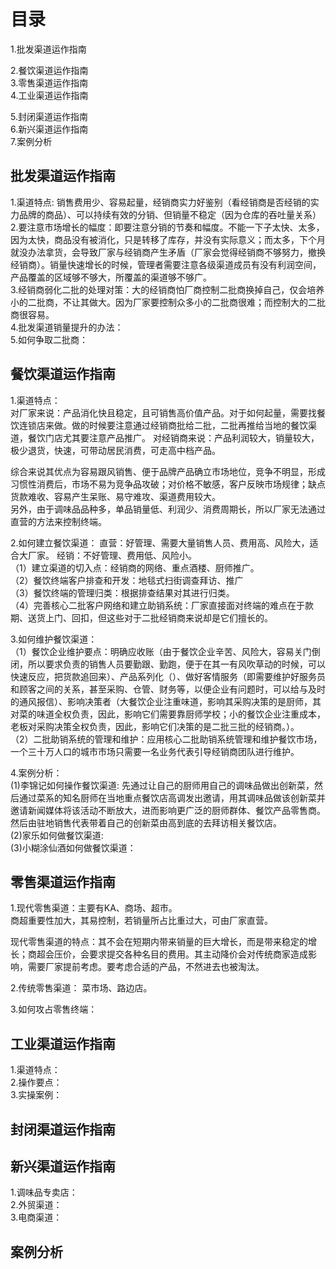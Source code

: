 # 目录
1.批发渠道运作指南 

2.餐饮渠道运作指南   
3.零售渠道运作指南   
4.工业渠道运作指南   

5.封闭渠道运作指南   
6.新兴渠道运作指南   
7.案例分析   
  
## 批发渠道运作指南
1.渠道特点: 销售费用少、容易起量，经销商实力好鉴别（看经销商是否经销的实力品牌的商品）、可以持续有效的分销、但销量不稳定（因为仓库的吞吐量关系）    
2.要注意市场增长的幅度：即要注意分销的节奏和幅度。不能一下子太快、太多，因为太快，商品没有被消化，只是转移了库存，并没有实际意义；而太多，下个月就没办法拿货，会导致厂家与经销商产生矛盾（厂家会觉得经销商不够努力，撤换经销商）。销量快速增长的时候，管理者需要注意各级渠道成员有没有利润空间，产品覆盖的区域够不够大，所覆盖的渠道够不够广。     
3.经销商弱化二批的处理对策：大的经销商怕厂商控制二批商换掉自己，仅会培养小的二批商，不让其做大。因为厂家要控制众多小的二批商很难；而控制大的二批商很容易。   
4.批发渠道销量提升的办法：   
5.如何争取二批商：   

## 餐饮渠道运作指南
1.渠道特点：   
  对厂家来说：产品消化快且稳定，且可销售高价值产品。对于如何起量，需要找餐饮连锁店来做。做的时候要注意通过经销商批给二批，二批再推给当地的餐饮渠道，餐饮门店尤其要注意产品推广。
  对经销商来说：产品利润较大，销量较大，极少退货，快速，可带动居民消费，可走高中档产品。   
  
  综合来说其优点为容易跟风销售、便于品牌产品确立市场地位，竞争不明显，形成习惯性消费后，市场不易为竞争品攻破；对价格不敏感，客户反映市场规律；缺点货款难收、容易产生呆账、易守难攻、渠道费用较大。   
  另外，由于调味品品种多，单品销量低、利润少、消费周期长，所以厂家无法通过直营的方法来控制终端。   
  
2.如何建立餐饮渠道： 
  直营：好管理、需要大量销售人员、费用高、风险大，适合大厂家。
  经销：不好管理、费用低、风险小。   
  （1）建立渠道的切入点：经销商的网络、重点酒楼、厨师推广。    
  （2）餐饮终端客户排查和开发：地毯式扫街调查拜访、推广   
  （3）餐饮终端的管理归类：根据排查结果对其进行归类。    
  （4）完善核心二批客户网络和建立助销系统：厂家直接面对终端的难点在于款期、送货上门、回扣，但这些对于二批经销商来说却是它们擅长的。    
  
3.如何维护餐饮渠道：     
  （1）餐饮企业维护要点：明确应收账（由于餐饮企业辛苦、风险大，容易关门倒闭，所以要求负责的销售人员要勤跟、勤跑，便于在其一有风吹草动的时候，可以快速反应，把货款追回来）、产品系列化（）、做好客情服务（即需要维护好服务员和顾客之间的关系，甚至采购、仓管、财务等，以便企业有问题时，可以给与及时的通风报信）、影响决策者（大餐饮企业注重味道，影响其采购决策的是厨师，其对菜的味道全权负责，因此，影响它们需要靠厨师学校；小的餐饮企业注重成本，老板对采购决策全权负责，因此，影响它们决策的是二批三批的经销商。）。            
  （2）二批助销系统的管理和维护：应用核心二批助销系统管理和维护餐饮市场，一个三十万人口的城市市场只需要一名业务代表引导经销商团队进行维护。  

4.案例分析：         
   (1)李锦记如何操作餐饮渠道: 先通过让自己的厨师用自己的调味品做出创新菜，然后通过菜系的知名厨师在当地重点餐饮店高调发出邀请，用其调味品做该创新菜并邀请新闻媒体将该活动不断放大，进而影响更广泛的厨师群体、餐饮产品零售商。然后由驻地销售代表带着自己的创新菜由高到底的去拜访相关餐饮店。     
   (2)家乐如何做餐饮渠道:     
   (3)小糊涂仙酒如何做餐饮渠道：        

## 零售渠道运作指南
1.现代零售渠道：主要有KA、商场、超市。      
  商超重要性加大，其易控制，若销量所占比重过大，可由厂家直营。        
  
  现代零售渠道的特点：其不会在短期内带来销量的巨大增长，而是带来稳定的增长；商超会压价，会要求提交各种名目的费用。其主动降价会对传统商家造成影响，需要厂家提前考虑。要考虑合适的产品，不然进去也被淘汰。     
  
2.传统零售渠道： 菜市场、路边店。     
   
3.如何攻占零售终端：         

## 工业渠道运作指南
1.渠道特点：         
2.操作要点：       
3.实操案例：        


## 封闭渠道运作指南   
## 新兴渠道运作指南  
1.调味品专卖店：         
2.外贸渠道：          
3.电商渠道：        


## 案例分析  
